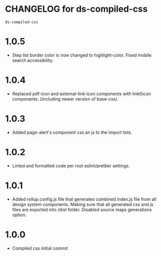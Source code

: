 # CHANGELOG for ds-compiled-css
`ds-compiled-css`

# 1.0.5
* Step list border color is now changed to highlight-color. Fixed mobile search accessibility.

# 1.0.4
* Replaced pdf-icon and external-link-icon components with link0icon components. Uncluding newer version of base-css/.

# 1.0.3
* Added page-alert's component css an js to the import lists. 

# 1.0.2
* Linted and formatted code per root eslint/prettier settings.

# 1.0.1
* Added rollup.config.js file that generates combined index.js file from all design system components. Making sure that all generated css and js files are exported into /dist folder. Disabled source maps generations option.

# 1.0.0
* Compiled css initial commit
